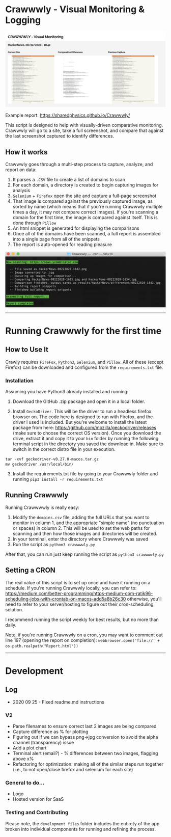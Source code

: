 # Crawwwly - Visual Monitoring & Logging

![Example comparison, 10 minutes apart](example.png)

Example report: https://sharedphysics.github.io/Crawwwly/

This script is designed to help with visually-driven comparative monitoring. Crawwwly will go to a site, take a full screenshot, and compare that against the last screenshot captured to identify differences.

## How it works

Crawwwly goes through a multi-step process to capture, analyze, and report on data:

1. It parses a `.CSV` file to create a list of domains to scan
2. For each domain, a directory is created to begin capturing images for analysis
3. `Selenium` + `Firefox` open the site and capture a full-page screenshot
4. That image is compared against the previously captured image, as sorted by name (which means that if you're running Crawwwly multiple times a day, it may not compare correct images). If you're scanning a domain for the first time, the image is compared against itself. This is done through `Pillow`
5. An html snippet is generated for displaying the comparisons
6. Once all of the domains have been scanned, a full report is assembled into a single page from all of the snippets
7. The report is auto-opened for reading pleasure

![terminal logging](terminal.png)

---

# Running Crawwwly for the first time

## How to Use It
Crawly requires `FireFox`, `Python3`, `Selenium`, and `Pillow`. All of these (except Firefox) can be downloaded and configured from the `requirements.txt` file.

### Installation

Assuming you have Python3 already installed and running:

1. Download the GitHub .zip package and open it in a local folder. 

2. Install `GeckoDriver`. This will be the driver to run a headless firefox browser on. The code here is designed to run with Firefox, and the driver I used is included. But you're welcome to install the latest package from here: https://github.com/mozilla/geckodriver/releases (make sure to choose the correct OS version). Once you download the drive, extract it and copy it to your `bin` folder by running the following terminal script in the directory you saved the download in. Make sure to switch in the correct distro file in your execution.

```
tar -xvf geckodriver-v0.27.0-macos.tar.gz
mv geckodriver /usr/local/bin/
``` 

3. Install the requirements.txt file by going to your Crawwwly folder and running `pip3 install -r requirements.txt`

## Running Crawwwly

Running Crawwwwly is really easy:

1. Modify the `domains.csv` file, adding the full URLs that you want to monitor in column 1, and the appropriate "simple name" (no punctuation or spaces) in column 2. This will be used to set the web paths for scanning and then how those images and directories will be created.
2. In your terminal, enter the directory where Crawwwly was saved
3. Run the script as `python3 crawwwwly.py` 

After that, you can run just keep running the script as `python3 crawwwwly.py`

## Setting a CRON

The real value of this script is to set up once and have it running on a schedule. If you're running Crawwwly locally, you can refer to: https://medium.com/better-programming/https-medium-com-ratik96-scheduling-jobs-with-crontab-on-macos-add5a8b26c30 otherwise, you'll need to refer to your server/hosting to figure out their cron-scheduling solution. 

I recommend running the script weekly for best results, but no more than daily.

Note, if you're running Crawwwly on a cron, you may want to comment out line 197 (opening the report on completion): `webbrowser.open('file://' + os.path.realpath("Report.html"))` 

---

# Development

## Log

* 2020 09 25 - Fixed readme.md instructions

### V2
- Parse filenames to ensure correct last 2 images are being compared
- Capture difference as % for plotting
- Figuring out if we can bypass png->jpg conversion to avoid the alpha channel (transparency) issue
- Add a plot chart
- Terminal alert (email?) - % differences between two images, flagging above x%
- Refactoring for optimization: making all of the similar steps run together (i.e., to not open/close firefox and selenium for each site)

### General to do...
- Logo
- Hosted version for SaaS

### Testing and Contributing
Please note, the `development files` folder includes the entirety of the app broken into individual components for running and refining the process. 